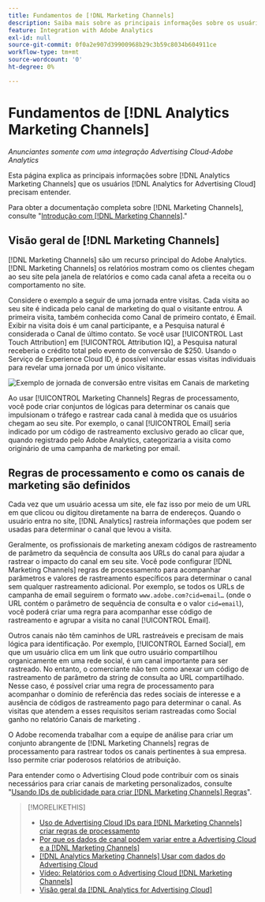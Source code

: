 ```yaml
---
title: Fundamentos de [!DNL Marketing Channels]
description: Saiba mais sobre as principais informações sobre os usuários do  [!DNL Analytics Marketing Channels] that [!DNL Analytics for Advertising Cloud] .
feature: Integration with Adobe Analytics
exl-id: null
source-git-commit: 0f0a2e907d39900968b29c3b59c8034b604911ce
workflow-type: tm+mt
source-wordcount: '0'
ht-degree: 0%

---
```


# Fundamentos de [!DNL Analytics Marketing Channels]

*Anunciantes somente com uma integração Advertising Cloud-Adobe Analytics*

Esta página explica as principais informações sobre [!DNL Analytics Marketing Channels] que os usuários [!DNL Analytics for Advertising Cloud] precisam entender.

Para obter a documentação completa sobre [!DNL Marketing Channels], consulte &quot;[Introdução com [!DNL Marketing Channels]](https://experienceleague.adobe.com/docs/analytics/components/marketing-channels/c-getting-started-mchannel.html).&quot;

## Visão geral de [!DNL Marketing Channels]

[!DNL Marketing Channels] são um recurso principal do Adobe Analytics. [!DNL Marketing Channels] os relatórios mostram como os clientes chegam ao seu site pela janela de relatórios e como cada canal afeta a receita ou o comportamento no site.

Considere o exemplo a seguir de uma jornada entre visitas. Cada visita ao seu site é indicada pelo canal de marketing do qual o visitante entrou. A primeira visita, também conhecida como Canal de primeiro contato, é Email. Exibir na visita dois é um canal participante, e a Pesquisa natural é considerada o Canal de último contato. Se você usar [!UICONTROL Last Touch Attribution] em [!UICONTROL Attribution IQ], a Pesquisa natural receberia o crédito total pelo evento de conversão de $250. Usando o Serviço de Experience Cloud ID, é possível vincular essas visitas individuais para revelar uma jornada por um único visitante.

![Exemplo de jornada de conversão entre visitas em Canais de marketing](/help/integrations/assets/a4adc-mc-sample-journey.png)

Ao usar [!UICONTROL Marketing Channels] Regras de processamento, você pode criar conjuntos de lógicas para determinar os canais que impulsionam o tráfego e rastrear cada canal à medida que os usuários chegam ao seu site. Por exemplo, o canal [!UICONTROL Email] seria indicado por um código de rastreamento exclusivo gerado ao clicar que, quando registrado pelo Adobe Analytics, categorizaria a visita como originário de uma campanha de marketing por email.

## Regras de processamento e como os canais de marketing são definidos

Cada vez que um usuário acessa um site, ele faz isso por meio de um URL em que clicou ou digitou diretamente na barra de endereços. Quando o usuário entra no site, [!DNL Analytics] rastreia informações que podem ser usadas para determinar o canal que levou a visita.

Geralmente, os profissionais de marketing anexam códigos de rastreamento de parâmetro da sequência de consulta aos URLs do canal para ajudar a rastrear o impacto do canal em seu site. Você pode configurar [!DNL Marketing Channels] regras de processamento para acompanhar parâmetros e valores de rastreamento específicos para determinar o canal sem qualquer rastreamento adicional. Por exemplo, se todos os URLs de campanha de email seguirem o formato `www.adobe.com?cid=email…` (onde o URL contém o parâmetro de sequência de consulta e o valor `cid=email`), você poderá criar uma regra para acompanhar esse código de rastreamento e agrupar a visita no canal [!UICONTROL Email].

Outros canais não têm caminhos de URL rastreáveis e precisam de mais lógica para identificação. Por exemplo, [!UICONTROL Earned Social], em que um usuário clica em um link que outro usuário compartilhou organicamente em uma rede social, é um canal importante para ser rastreado. No entanto, o comerciante não tem como anexar um código de rastreamento de parâmetro da string de consulta ao URL compartilhado. Nesse caso, é possível criar uma regra de processamento para acompanhar o domínio de referência das redes sociais de interesse e a ausência de códigos de rastreamento pago para determinar o canal. As visitas que atendem a esses requisitos seriam rastreadas como Social ganho no relatório Canais de marketing .

O Adobe recomenda trabalhar com a equipe de análise para criar um conjunto abrangente de [!DNL Marketing Channels] regras de processamento para rastrear todos os canais pertinentes à sua empresa. Isso permite criar poderosos relatórios de atribuição.

Para entender como o Advertising Cloud pode contribuir com os sinais necessários para criar canais de marketing personalizados, consulte &quot;[Usando IDs de publicidade para criar [!DNL Marketing Channels] Regras](mc-ids.md)&quot;.

>[!MORELIKETHIS]
>
>* [Uso de Advertising Cloud IDs para  [!DNL Marketing Channels] criar regras de processamento](mc-ids.md)
>* [Por que os dados de canal podem variar entre a Advertising Cloud e a [!DNL Marketing Channels]](mc-data-variances.md)
>* [ [!DNL Analytics Marketing Channels] Usar com dados do Advertising Cloud](mc-ac-data.md)
>* [Vídeo: Relatórios com o Advertising Cloud [!DNL Marketing Channels]](https://experienceleague.adobe.com/docs/advertising-cloud-learn/tutorials/analytics/analytics-reporting-a4adc.html)
>* [Visão geral da [!DNL Analytics for Advertising Cloud]](/help/integrations/analytics/overview.md)

